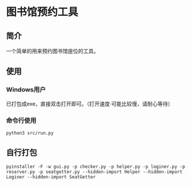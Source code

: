 # 图书馆预约工具

## 简介 
一个简单的用来预约图书馆座位的工具。

## 使用

### Windows用户
已打包成exe，直接双击打开即可。（打开速度·可能比较慢，请耐心等待）

### 命令行使用
```
python3 src/run.py
```

## 自行打包
```
pyinstaller -F -w gui.py -p checker.py -p helper.py -p loginer.py -p reserver.py -p seatgetter.py --hidden-import Helper --hidden-import Loginer --hidden-import SeatGetter
```
